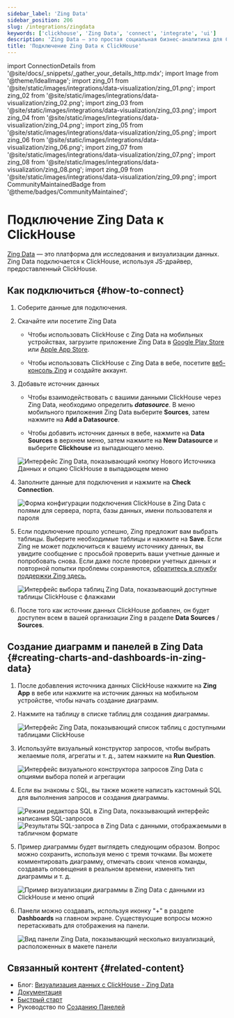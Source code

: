 ```yaml
---
sidebar_label: 'Zing Data'
sidebar_position: 206
slug: /integrations/zingdata
keywords: ['clickhouse', 'Zing Data', 'connect', 'integrate', 'ui']
description: 'Zing Data — это простая социальная бизнес-аналитика для ClickHouse, созданная для iOS, Android и веба.'
title: 'Подключение Zing Data к ClickHouse'
---
```


import ConnectionDetails from '@site/docs/_snippets/_gather_your_details_http.mdx';
import Image from '@theme/IdealImage';
import zing_01 from '@site/static/images/integrations/data-visualization/zing_01.png';
import zing_02 from '@site/static/images/integrations/data-visualization/zing_02.png';
import zing_03 from '@site/static/images/integrations/data-visualization/zing_03.png';
import zing_04 from '@site/static/images/integrations/data-visualization/zing_04.png';
import zing_05 from '@site/static/images/integrations/data-visualization/zing_05.png';
import zing_06 from '@site/static/images/integrations/data-visualization/zing_06.png';
import zing_07 from '@site/static/images/integrations/data-visualization/zing_07.png';
import zing_08 from '@site/static/images/integrations/data-visualization/zing_08.png';
import zing_09 from '@site/static/images/integrations/data-visualization/zing_09.png';
import CommunityMaintainedBadge from '@theme/badges/CommunityMaintained';


# Подключение Zing Data к ClickHouse

<CommunityMaintainedBadge/>

<a href="https://www.zingdata.com/" target="_blank">Zing Data</a> — это платформа для исследования и визуализации данных. Zing Data подключается к ClickHouse, используя JS-драйвер, предоставленный ClickHouse.

## Как подключиться {#how-to-connect}
1. Соберите данные для подключения.
<ConnectionDetails />

2. Скачайте или посетите Zing Data

    * Чтобы использовать ClickHouse с Zing Data на мобильных устройствах, загрузите приложение Zing Data в [Google Play Store](https://play.google.com/store/apps/details?id=com.getzingdata.android) или [Apple App Store](https://apps.apple.com/us/app/zing-data-collaborative-bi/id1563294091).

    * Чтобы использовать ClickHouse с Zing Data в вебе, посетите [веб-консоль Zing](https://console.getzingdata.com/) и создайте аккаунт.

3. Добавьте источник данных

    * Чтобы взаимодействовать с вашими данными ClickHouse через Zing Data, необходимо определить **_datasource_**. В меню мобильного приложения Zing Data выберите **Sources**, затем нажмите на **Add a Datasource**.

    * Чтобы добавить источник данных в вебе, нажмите на **Data Sources** в верхнем меню, затем нажмите на **New Datasource** и выберите **Clickhouse** из выпадающего меню.

    <Image size="md" img={zing_01} alt="Интерфейс Zing Data, показывающий кнопку Нового Источника Данных и опцию ClickHouse в выпадающем меню" border />
    <br/>

4. Заполните данные для подключения и нажмите на **Check Connection**.

    <Image size="md" img={zing_02} alt="Форма конфигурации подключения ClickHouse в Zing Data с полями для сервера, порта, базы данных, имени пользователя и пароля" border />
    <br/>

5. Если подключение прошло успешно, Zing предложит вам выбрать таблицы. Выберите необходимые таблицы и нажмите на **Save**. Если Zing не может подключиться к вашему источнику данных, вы увидите сообщение с просьбой проверить ваши учетные данные и попробовать снова. Если даже после проверки учетных данных и повторной попытки проблемы сохраняются, <a id="contact_link" href="mailto:hello@getzingdata.com">обратитесь в службу поддержки Zing здесь.</a>

    <Image size="md" img={zing_03} alt="Интерфейс выбора таблиц Zing Data, показывающий доступные таблицы ClickHouse с флажками" border />
    <br/>

6. После того как источник данных ClickHouse добавлен, он будет доступен всем в вашей организации Zing в разделе **Data Sources** / **Sources**.

## Создание диаграмм и панелей в Zing Data {#creating-charts-and-dashboards-in-zing-data}

1. После добавления источника данных ClickHouse нажмите на **Zing App** в вебе или нажмите на источник данных на мобильном устройстве, чтобы начать создание диаграмм.

2. Нажмите на таблицу в списке таблиц для создания диаграммы.

    <Image size="sm" img={zing_04} alt="Интерфейс Zing Data, показывающий список таблиц с доступными таблицами ClickHouse" border />
    <br/>

3. Используйте визуальный конструктор запросов, чтобы выбрать желаемые поля, агрегаты и т. д., затем нажмите на **Run Question**.

    <Image size="md" img={zing_05} alt="Интерфейс визуального конструктора запросов Zing Data с опциями выбора полей и агрегации" border />
    <br/>

4. Если вы знакомы с SQL, вы также можете написать кастомный SQL для выполнения запросов и создания диаграммы.

    <Image size="md" img={zing_06} alt="Режим редактора SQL в Zing Data, показывающий интерфейс написания SQL-запросов" border />
    <Image size="md" img={zing_07} alt="Результаты SQL-запроса в Zing Data с данными, отображаемыми в табличном формате" border />

5. Пример диаграммы будет выглядеть следующим образом. Вопрос можно сохранить, используя меню с тремя точками. Вы можете комментировать диаграмму, отмечать своих членов команды, создавать оповещения в реальном времени, изменять тип диаграммы и т. д.

    <Image size="md" img={zing_08} alt="Пример визуализации диаграммы в Zing Data с данными из ClickHouse и меню опций" border />
    <br/>

6. Панели можно создавать, используя иконку "+" в разделе **Dashboards** на главном экране. Существующие вопросы можно перетаскивать для отображения на панели.

    <Image size="md" img={zing_09} alt="Вид панели Zing Data, показывающий несколько визуализаций, расположенных в макете панели" border />
    <br/>

## Связанный контент {#related-content}

- Блог: [Визуализация данных с ClickHouse - Zing Data](https://getzingdata.com/blog/zing-adds-support-for-clickhouse-as-a-data-source/)
- [Документация](https://docs.getzingdata.com/docs/)
- [Быстрый старт](https://getzingdata.com/quickstart/)
- Руководство по [Созданию Панелей](https://getzingdata.com/blog/new-feature-create-multi-question-dashboards/)
